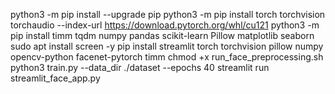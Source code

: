 python3 -m pip install --upgrade pip
python3 -m pip install torch torchvision torchaudio --index-url https://download.pytorch.org/whl/cu121
python3 -m pip install timm tqdm numpy pandas scikit-learn Pillow matplotlib seaborn
sudo apt install screen -y
pip install streamlit torch torchvision pillow numpy opencv-python facenet-pytorch timm
chmod +x run_face_preprocessing.sh
python3 train.py --data_dir ./dataset --epochs 40
streamlit run streamlit_face_app.py